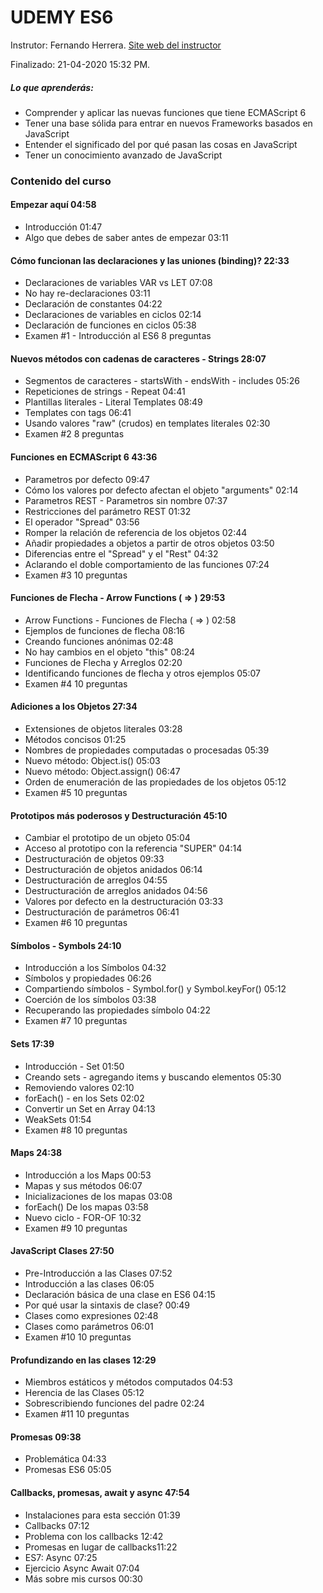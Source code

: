 # UDEMY ES6
Instrutor: Fernando Herrera. [Site web del instructor](https://fernando-herrera.com/#/home)

Finalizado: 21-04-2020 15:32 PM.

##### Lo que aprenderás:
- Comprender y aplicar las nuevas funciones que tiene ECMAScript 6
- Tener una base sólida para entrar en nuevos Frameworks basados en JavaScript
- Entender el significado del por qué pasan las cosas en JavaScript
- Tener un conocimiento avanzado de JavaScript

### Contenido del curso

#### Empezar aquí 04:58
- Introducción  01:47
- Algo que debes de saber antes de empezar 03:11

#### Cómo funcionan las declaraciones y las uniones (binding)? 22:33
- Declaraciones de variables VAR vs LET 07:08
- No hay re-declaraciones 03:11
- Declaración de constantes 04:22
- Declaraciones de variables en ciclos 02:14
- Declaración de funciones en ciclos 05:38
- Examen #1 - Introducción al ES6 8 preguntas

#### Nuevos métodos con cadenas de caracteres - Strings 28:07
- Segmentos de caracteres - startsWith - endsWith - includes 05:26
- Repeticiones de strings - Repeat 04:41
- Plantillas literales - Literal Templates 08:49
- Templates con tags 06:41
- Usando valores "raw" (crudos) en templates literales 02:30
- Examen #2 8 preguntas

#### Funciones en ECMAScript 6 43:36
- Parametros por defecto 09:47
- Cómo los valores por defecto afectan el objeto "arguments" 02:14
- Parametros REST - Parametros sin nombre 07:37
- Restricciones del parámetro REST 01:32
- El operador "Spread" 03:56
- Romper la relación de referencia de los objetos 02:44
- Añadir propiedades a objetos a partir de otros objetos 03:50
- Diferencias entre el "Spread" y el "Rest" 04:32
- Aclarando el doble comportamiento de las funciones 07:24
- Examen #3 10 preguntas

#### Funciones de Flecha - Arrow Functions ( => ) 29:53
- Arrow Functions - Funciones de Flecha ( => ) 02:58
- Ejemplos de funciones de flecha 08:16
- Creando funciones anónimas 02:48
- No hay cambios en el objeto "this" 08:24
- Funciones de Flecha y Arreglos 02:20
- Identificando funciones de flecha y otros ejemplos 05:07
- Examen #4 10 preguntas

#### Adiciones a los Objetos 27:34
- Extensiones de objetos literales 03:28
- Métodos concisos 01:25
- Nombres de propiedades computadas o procesadas 05:39
- Nuevo método: Object.is() 05:03
- Nuevo método: Object.assign() 06:47
- Orden de enumeración de las propiedades de los objetos 05:12
- Examen #5 10 preguntas

#### Prototipos más poderosos y Destructuración 45:10
- Cambiar el prototipo de un objeto 05:04
- Acceso al prototipo con la referencia "SUPER" 04:14
- Destructuración de objetos 09:33
- Destructuración de objetos anidados 06:14
- Destructuración de arreglos 04:55
- Destructuración de arreglos anidados 04:56
- Valores por defecto en la destructuración 03:33
- Destructuración de parámetros 06:41
- Examen #6 10 preguntas

#### Símbolos - Symbols 24:10
- Introducción a los Símbolos 04:32
- Símbolos y propiedades 06:26
- Compartiendo símbolos - Symbol.for() y Symbol.keyFor() 05:12
- Coerción de los símbolos 03:38
- Recuperando las propiedades símbolo 04:22
- Examen #7 10 preguntas

#### Sets 17:39
- Introducción - Set 01:50
- Creando sets - agregando items y buscando elementos 05:30
- Removiendo valores 02:10
- forEach() - en los Sets 02:02
- Convertir un Set en Array 04:13
- WeakSets 01:54
- Examen #8 10 preguntas

#### Maps 24:38
- Introducción a los Maps 00:53
- Mapas y sus métodos 06:07
- Inicializaciones de los mapas 03:08
- forEach() De los mapas 03:58
- Nuevo ciclo - FOR-OF 10:32
- Examen #9 10 preguntas

#### JavaScript Clases 27:50
- Pre-Introducción a las Clases 07:52
- Introducción a las clases 06:05
- Declaración básica de una clase en ES6 04:15
- Por qué usar la sintaxis de clase? 00:49
- Clases como expresiones 02:48
- Clases como parámetros 06:01
- Examen #10 10 preguntas

#### Profundizando en las clases 12:29
- Miembros estáticos y métodos computados 04:53
- Herencia de las Clases 05:12
- Sobrescribiendo funciones del padre 02:24
- Examen #11 10 preguntas

#### Promesas 09:38
- Problemática 04:33
- Promesas ES6 05:05

#### Callbacks, promesas, await y async 47:54
- Instalaciones para esta sección 01:39
- Callbacks 07:12
- Problema con los callbacks 12:42
- Promesas en lugar de callbacks11:22
- ES7: Async 07:25
- Ejercicio Async Await 07:04
- Más sobre mis cursos 00:30
